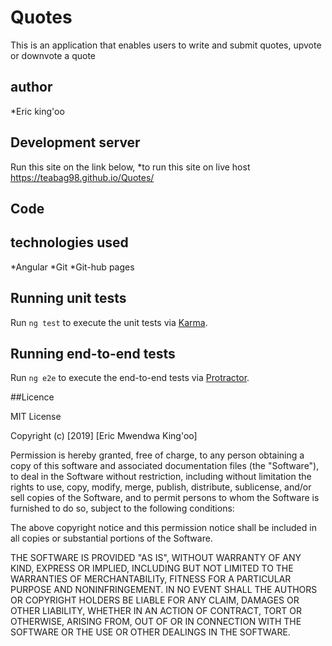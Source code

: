 # Quotes
This is an application that enables users to write and submit quotes, upvote or downvote a quote

## author
*Eric king'oo
## Development server
Run this site on the link below,
*to run this site on live host https://teabag98.github.io/Quotes/

## Code

## technologies used
*Angular
*Git
*Git-hub pages


## Running unit tests

Run `ng test` to execute the unit tests via [Karma](https://teabag98.github.io/Quotes/).

## Running end-to-end tests

Run `ng e2e` to execute the end-to-end tests via [Protractor](http://www.protractortest.org/).

##Licence

MIT License

Copyright (c) [2019] [Eric Mwendwa King'oo]

Permission is hereby granted, free of charge, to any person obtaining a copy
of this software and associated documentation files (the "Software"), to deal
in the Software without restriction, including without limitation the rights
to use, copy, modify, merge, publish, distribute, sublicense, and/or sell
copies of the Software, and to permit persons to whom the Software is
furnished to do so, subject to the following conditions:

The above copyright notice and this permission notice shall be included in all
copies or substantial portions of the Software.

THE SOFTWARE IS PROVIDED "AS IS", WITHOUT WARRANTY OF ANY KIND, EXPRESS OR
IMPLIED, INCLUDING BUT NOT LIMITED TO THE WARRANTIES OF MERCHANTABILITy,
FITNESS FOR A PARTICULAR PURPOSE AND NONINFRINGEMENT. IN NO EVENT SHALL THE
AUTHORS OR COPYRIGHT HOLDERS BE LIABLE FOR ANY CLAIM, DAMAGES OR OTHER
LIABILITY, WHETHER IN AN ACTION OF CONTRACT, TORT OR OTHERWISE, ARISING FROM,
OUT OF OR IN CONNECTION WITH THE SOFTWARE OR THE USE OR OTHER DEALINGS IN THE
SOFTWARE.